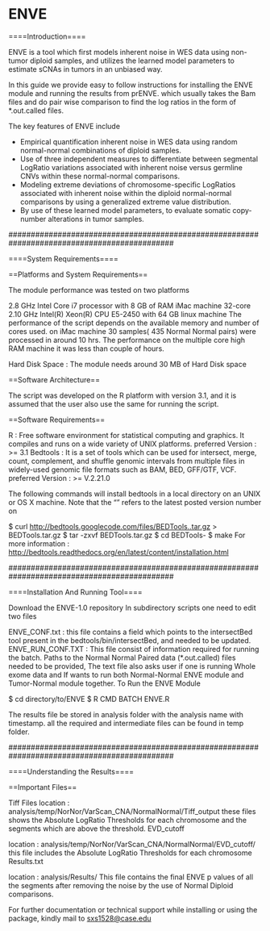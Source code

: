 ENVE
====

====Introduction====

ENVE is a tool which first models inherent noise in WES data using non-tumor diploid samples, and utilizes the learned model parameters to estimate sCNAs in tumors in an unbiased way.

In this guide we provide easy to follow instructions for installing the ENVE module and running the results from prENVE. which usually takes the Bam files and do pair wise comparison to find the log ratios in the form of *.out.called files. 

The key features of ENVE include 
* Empirical quantification inherent noise in WES data using random normal-normal combinations of diploid samples.
* Use of three independent measures to differentiate between segmental LogRatio variations associated with inherent noise versus germline CNVs within these normal-normal comparisons.
* Modeling extreme deviations of chromosome-specific LogRatios associated with inherent noise within the diploid normal-normal comparisons by using a generalized extreme value distribution.
* By use of these learned model parameters, to evaluate somatic copy-number alterations in tumor samples. 

#############################################################################################

====System Requirements====

==Platforms and System Requirements==

The module performance was tested on two platforms

2.8 GHz Intel Core i7 processor with 8 GB of RAM iMac machine
32-core 2.10 GHz Intel(R) Xeon(R) CPU E5-2450 with 64 GB linux machine
The performance of the script depends on the available memory and number of cores used. on iMac machine 30 samples( 435 Normal Normal pairs) were processed in around 10 hrs. The performance on the multiple core high RAM machine it was less than couple of hours.

Hard Disk Space : The module needs around 30 MB of Hard Disk space

==Software Architecture==

The script was developed on the R platform with version 3.1, and it is assumed that the user also use the same for running the script.

==Software Requirements==

R : Free software environment for statistical computing and graphics. It compiles and runs on a wide variety of UNIX platforms. 
preferred Version : >= 3.1
Bedtools : It is a set of tools which can be used for intersect, merge, count, complement, and shuffle genomic intervals from multiple files in widely-used genomic file formats such as BAM, BED, GFF/GTF, VCF. 
preferred Version : >= V.2.21.0

The following commands will install bedtools in a local directory on an UNIX or OS X machine. Note that the “” refers to the latest posted version number on

$ curl http://bedtools.googlecode.com/files/BEDTools..tar.gz > BEDTools.tar.gz
$ tar -zxvf BEDTools.tar.gz
$ cd BEDTools-
$ make
For more information : http://bedtools.readthedocs.org/en/latest/content/installation.html

#############################################################################################

====Installation And Running Tool====

Download the ENVE-1.0 repository
In subdirectory scripts one need to edit two files

ENVE_CONF.txt : this file contains a field which points to the intersectBed tool present in the bedtools/bin/intersectBed, and needed to be updated.
ENVE_RUN_CONF.TXT : This file consist of information required for running the batch. Paths to the Normal Normal Paired data (*.out.called) files needed to be provided, The text file also asks user if one is running Whole exome data and If wants to run both Normal-Normal ENVE module and Tumor-Normal module together.
To Run the ENVE Module

$ cd directory/to/ENVE 
$ R CMD BATCH ENVE.R

The results file be stored in analysis folder with the analysis name with timestamp. all the required and intermediate files can be found in temp folder.

#############################################################################################


====Understanding the Results====

==Important Files==

Tiff Files
location : analysis/temp/NorNor/VarScan_CNA/NormalNormal/Tiff_output
these files shows the Absolute LogRatio Thresholds for each chromosome and the segments which are above the threshold.
EVD_cutoff

location : analysis/temp/NorNor/VarScan_CNA/NormalNormal/EVD_cutoff/
this file includes the Absolute LogRatio Thresholds for each chromosome
Results.txt

location : analysis/Results/
This file contains the final ENVE p values of all the segments after removing the noise by the use of Normal Diploid comparisons.


For further documentation or technical support while installing or using the package, kindly mail to sxs1528@case.edu 

